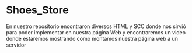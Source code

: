 # Shoes_Store
En nuestro repositorio encontraron diversos HTML y SCC donde nos sirvió para poder implementar en nuestra página Web y encontraremos un video donde estaremos mostrando como montamos nuestra página web a un servidor
